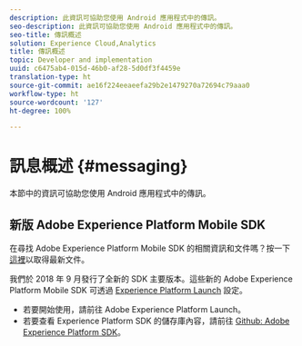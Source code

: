 ```yaml
---
description: 此資訊可協助您使用 Android 應用程式中的傳訊。
seo-description: 此資訊可協助您使用 Android 應用程式中的傳訊。
seo-title: 傳訊概述
solution: Experience Cloud,Analytics
title: 傳訊概述
topic: Developer and implementation
uuid: c6475ab4-015d-46b0-af28-5d0df3f4459e
translation-type: ht
source-git-commit: ae16f224eeaeefa29b2e1479270a72694c79aaa0
workflow-type: ht
source-wordcount: '127'
ht-degree: 100%

---
```



# 訊息概述 {#messaging}

本節中的資訊可協助您使用 Android 應用程式中的傳訊。

## 新版 Adobe Experience Platform Mobile SDK

在尋找 Adobe Experience Platform Mobile SDK 的相關資訊和文件嗎？按一下[這裡](https://aep-sdks.gitbook.io/docs/)以取得最新文件。

我們於 2018 年 9 月發行了全新的 SDK 主要版本。這些新的 Adobe Experience Platform Mobile SDK 可透過 [Experience Platform Launch](https://www.adobe.com/tw/experience-platform/launch.html) 設定。

* 若要開始使用，請前往 Adobe Experience Platform Launch。
* 若要查看 Experience Platform SDK 的儲存庫內容，請前往 [Github: Adobe Experience Platform SDK](https://github.com/Adobe-Marketing-Cloud/acp-sdks)。

